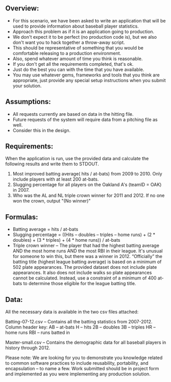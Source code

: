 ## Overview:
* For this scenario, we have been asked to write an application that will be used to provide information about baseball player statistics.
* Approach this problem as if it is an application going to production.
* We don't expect it to be perfect (no production code is), but we also don't want you to hack together a throw-away script.
* This should be representative of something that you would be comfortable releasing to a production environment.
* Also, spend whatever amount of time you think is reasonable.
* If you don't get all the requirements completed, that's ok.
* Just do the best you can with the time that you have available.
* You may use whatever gems, frameworks and tools that you think are appropriate, just provide any special setup instructions when you submit your solution.

## Assumptions:
* All requests currently are based on data in the hitting file.
* Future requests of the system will require data from a pitching file as well.
* Consider this in the design.

## Requirements:
When the application is run, use the provided data and calculate the following results and write them to STDOUT.

1) Most improved batting average( hits / at-bats) from 2009 to 2010. Only include players with at least 200 at-bats.
2) Slugging percentage for all players on the Oakland A's (teamID = OAK) in 2007.
3) Who was the AL and NL triple crown winner for 2011 and 2012. If no one won the crown, output "(No winner)"

## Formulas:
* Batting average = hits / at-bats
* Slugging percentage = ((Hits – doubles – triples – home runs) + (2 * doubles) + (3 * triples) + (4 * home runs)) / at-bats
* Triple crown winner – The player that had the highest batting average AND the most home runs AND the most RBI in their league. It's unusual for someone to win this, but there was a winner in 2012. “Officially” the batting title (highest league batting average) is based on a minimum of 502 plate appearances. The provided dataset does not include plate appearances. It also does not include walks so plate appearances cannot be calculated. Instead, use a constraint of a minimum of 400 at-bats to determine those eligible for the league batting title.


## Data:

All the necessary data is available in the two csv files attached:

Batting-07-12.csv – Contains all the batting statistics from 2007-2012.
Column header key:
AB – at-bats
H – hits
2B – doubles
3B – triples
HR – home runs
RBI – runs batted in

Master-small.csv – Contains the demographic data for all baseball players in history through 2012.

Please note: We are looking for you to demonstrate you knowledge related to common software practices to include reusability, portability, and encapsulation – to name a few. Work submitted should be in project form and implemented as you were implementing any production solution.
